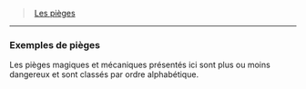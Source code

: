 ﻿---
!Generic
Id: traps_hd.md#exemples-de-pièges
ParentLink: traps_hd.md#les-pièges
Name: Exemples de pièges
ParentName: Les pièges
NameLevel: 3
Attributes: {}
---
> [Les pièges](hd_traps.md)

---

### Exemples de pièges

Les pièges magiques et mécaniques présentés ici sont plus ou moins dangereux et sont classés par ordre alphabétique.


